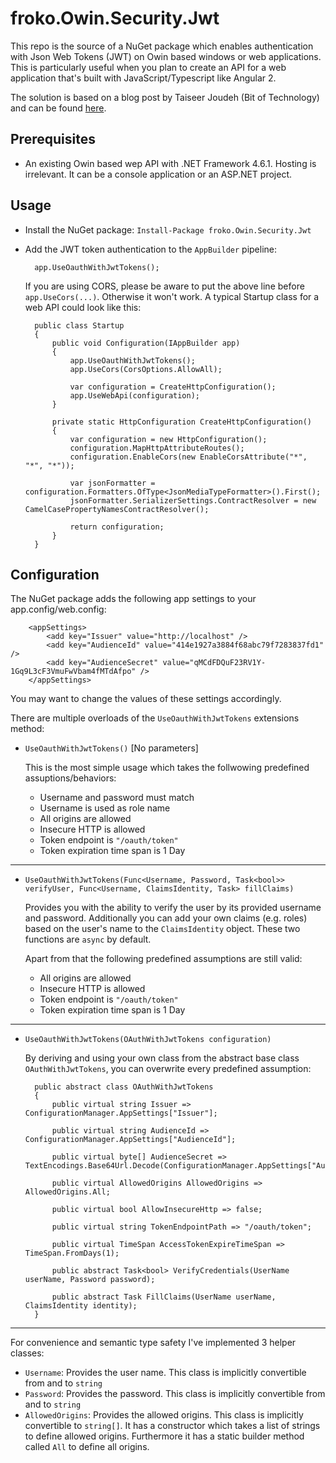 # froko.Owin.Security.Jwt #

This repo is the source of a NuGet package which enables authentication with Json Web Tokens (JWT) on Owin based windows or web applications. This is particularly useful when you plan to create an API for a web application that's built with JavaScript/Typescript like Angular 2.

The solution is based on a blog post by Taiseer Joudeh (Bit of Technology) and can be found [here](http://bitoftech.net/2015/02/16/implement-oauth-json-web-tokens-authentication-in-asp-net-web-api-and-identity-2/).



## Prerequisites ##
- An existing Owin based wep API with .NET Framework 4.6.1. Hosting is irrelevant. It can be a console application or an ASP.NET project.

## Usage ##
- Install the NuGet package: `Install-Package froko.Owin.Security.Jwt`
- Add the JWT token authentication to the `AppBuilder` pipeline:

		app.UseOauthWithJwtTokens();
	
	If you are using CORS, please be aware to put the above line before `app.UseCors(...)`. Otherwise it won't work.
	A typical Startup class for a web API could look like this:

		public class Startup
    	{
    	    public void Configuration(IAppBuilder app)
    	    {
    	        app.UseOauthWithJwtTokens();
    	        app.UseCors(CorsOptions.AllowAll);
    	        
    	        var configuration = CreateHttpConfiguration();
    	        app.UseWebApi(configuration);
    	    }
        
    	    private static HttpConfiguration CreateHttpConfiguration()
    	    {
    	        var configuration = new HttpConfiguration();
    	        configuration.MapHttpAttributeRoutes();
    	        configuration.EnableCors(new EnableCorsAttribute("*", "*", "*"));

    	        var jsonFormatter = configuration.Formatters.OfType<JsonMediaTypeFormatter>().First();
    	        jsonFormatter.SerializerSettings.ContractResolver = new CamelCasePropertyNamesContractResolver();

    	        return configuration;
    	    }
    	}

## Configuration ##
The NuGet package adds the following app settings to your app.config/web.config:

		<appSettings>
    		<add key="Issuer" value="http://localhost" />
    		<add key="AudienceId" value="414e1927a3884f68abc79f7283837fd1" />
    		<add key="AudienceSecret" value="qMCdFDQuF23RV1Y-1Gq9L3cF3VmuFwVbam4fMTdAfpo" />
  		</appSettings>

You may want to change the values of these settings accordingly.

There are multiple overloads of the `UseOauthWithJwtTokens` extensions method:

- `UseOauthWithJwtTokens()` [No parameters]
	
	This is the most simple usage which takes the follwowing predefined assuptions/behaviors:
	- Username and password must match
	- Username is used as role name
	- All origins are allowed
	- Insecure HTTP is allowed
	- Token endpoint is `"/oauth/token"`
	- Token expiration time span is 1 Day

----------

- `UseOauthWithJwtTokens(Func<Username, Password, Task<bool>> verifyUser, Func<Username, ClaimsIdentity, Task> fillClaims)`

	Provides you with the ability to verify the user by its provided username and password. Additionally you can add your own claims (e.g. roles) based on the user's name to the `ClaimsIdentity` object. These two functions are `async` by default.

	Apart from that the following predefined assumptions are still valid:
	- All origins are allowed
	- Insecure HTTP is allowed
	- Token endpoint is `"/oauth/token"`
	- Token expiration time span is 1 Day

----------

- `UseOauthWithJwtTokens(OAuthWithJwtTokens configuration)`

	By deriving and using your own class from the abstract base class `OAuthWithJwtTokens`, you can overwrite every predefined assumption:

		public abstract class OAuthWithJwtTokens
    	{
        	public virtual string Issuer => ConfigurationManager.AppSettings["Issuer"];
			
			public virtual string AudienceId => ConfigurationManager.AppSettings["AudienceId"];

	        public virtual byte[] AudienceSecret => TextEncodings.Base64Url.Decode(ConfigurationManager.AppSettings["AudienceSecret"]);
        
	        public virtual AllowedOrigins AllowedOrigins => AllowedOrigins.All;

        	public virtual bool AllowInsecureHttp => false;

	        public virtual string TokenEndpointPath => "/oauth/token";
			
			public virtual TimeSpan AccessTokenExpireTimeSpan => TimeSpan.FromDays(1);

	        public abstract Task<bool> VerifyCredentials(UserName userName, Password password);

	        public abstract Task FillClaims(UserName userName, ClaimsIdentity identity);
    	}

----------

For convenience and semantic type safety I've implemented 3 helper classes:

- `Username`: Provides the user name. This class is implicitly convertible from and to `string`
- `Password`: Provides the password. This class is implicitly convertible from and to `string`
- `AllowedOrigins`: Provides the allowed origins. This class is implicitly convertible to `string[]`. It has a constructor which takes a list of strings to define allowed origins. Furthermore it has a static builder method called `All` to define all origins. 
